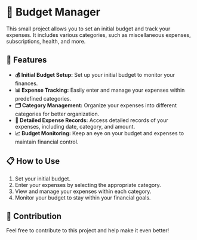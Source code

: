 # 💼 Budget Manager

This small project allows you to set an initial budget and track your expenses. It includes various categories, such as miscellaneous expenses, subscriptions, health, and more.

## 🚀 Features

- **💰 Initial Budget Setup:** Set up your initial budget to monitor your finances.
- **📊 Expense Tracking:** Easily enter and manage your expenses within predefined categories.
- **🗂️ Category Management:** Organize your expenses into different categories for better organization.
- **📝 Detailed Expense Records:** Access detailed records of your expenses, including date, category, and amount.
- **📈 Budget Monitoring:** Keep an eye on your budget and expenses to maintain financial control.

## 📋 How to Use

1. Set your initial budget.
2. Enter your expenses by selecting the appropriate category.
3. View and manage your expenses within each category.
4. Monitor your budget to stay within your financial goals.

## 🤝 Contribution

Feel free to contribute to this project and help make it even better!


